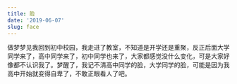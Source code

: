 ```yaml
---
title: 脸
date: '2019-06-07'
slug: face
---
```


做梦梦见我回到初中校园，我走进了教室，不知道是开学还是重聚，反正后面大学同学来了，高中同学来了，初中同学也来了，大家都感觉没什么变化，可是大家好像都不认识我了。梦醒了，我记不清高中同学的脸，大学同学的脸，可能是因为我高中开始就变得自卑了，不敢正眼看人了吧。

